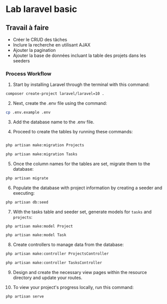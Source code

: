 # Lab laravel basic

## Travail à faire

- Créer le CRUD des tâches
- Inclure la recherche en utilisant AJAX
- Ajouter la pagination
- Ajouter la base de données incluant la table des projets dans les seeders

### Process Workflow 

1. Start by installing Laravel through the terminal with this command:

```bash
composer create-project laravel/laravel=10 .

```
2. Next, create the .env file using the command:

```bash
cp .env.example .env
```
3. Add the database name to the .env file.

4. Proceed to create the tables by running these commands:

```bash

php artisan make:migration Projects

php artisan make:migration Tasks

```
5. Once the column names for the tables are set, migrate them to the database:

```bash
php artisan migrate

```

6. Populate the database with project information by creating a seeder and executing:

```bash
php artisan db:seed
```

7. With the tasks table and seeder set, generate models for `tasks` and `projects`:

```bash
php artisan make:model Project

php artisan make:model Task
```
8. Create controllers to manage data from the database:

```bash
php artisan make:controller ProjectsController 

php artisan make:controller TasksController 

```
9. Design and create the necessary view pages within the resource directory and update your routes.

10. To view your project's progress locally, run this command:

```bash 
php artisan serve

```